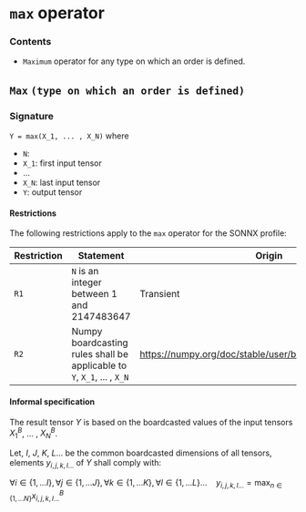 # `max` operator
### Contents
- `Maximum` operator for any type on which an order is defined.
## `Max`  `(type on which an order is defined)`

### Signature
`Y = max(X_1, ... , X_N)`
where

- `N`: 
- `X_1`: first input tensor
- ...
- `X_N`: last input tensor
- `Y`: output tensor

#### Restrictions
The following restrictions apply to the `max` operator for the SONNX profile:

| Restriction    | Statement | Origin |
| -------- | ------- | ------- |
| `R1` | `N` is an integer between 1 and 2147483647 | Transient |
| `R2` | Numpy boardcasting rules shall be applicable to `Y`, `X_1`, ... , `X_N` | https://numpy.org/doc/stable/user/basics.broadcasting.html |

 #### Informal specification

The result tensor $Y$ is based on the boardcasted values of the input tensors $X_1^B$, ... , $X_N^B$.

Let, $I$, $J$, $K$, $L$... be the common boardcasted dimensions of all tensors, elements $y_{i,j,k,l...}$ of $Y$ shall comply with:

$\forall i \in \{ 1,...I \}, \forall j \in \{ 1,...J \}, \forall k \in \{ 1,...K \}, \forall l \in \{ 1,...L \}... ~~~~ y_{i,j,k,l...} = \max_{n \in \{ 1,...N \} } x^B_{i,j,k,l...}$
